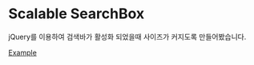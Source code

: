 # Scalable SearchBox

jQuery를 이용하여 검색바가 활성화 되었을때 사이즈가 커지도록 만들어봤습니다.

[Example](http://codepen.io/auseyoo/pen/rWgdEZ)
